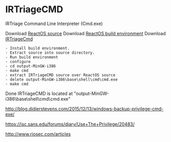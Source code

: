 # IRTriageCMD
IRTriage Command Line Interpreter (Cmd.exe)

Download [ReactOS source](http://downloads.sourceforge.net/reactos/ReactOS-0.4.0-src.zip)
Download [ReactOS build environment](http://sourceforge.net/projects/reactos/files/RosBE-Windows/i386/2.1.3/RosBE-2.1.3.exe/download)
Download [IRTriageCmd](https://github.com/AJMartel/IRTriageCMD/archive/master.zip)


    - Install build environment.
    - Extract source into source directory.
    - Run build environment
    - configure
    - cd output-MinGW-i386
    - make cmd
    - extract IRTriageCMD source over ReactOS source
    - delete output-MinGW-i386\base\shell\cmd\cmd.exe
    - make cmd

Done IRTriageCMD is located at "output-MinGW-i386\base\shell\cmd\cmd.exe" 




http://blog.didierstevens.com/2015/12/13/windows-backup-privilege-cmd-exe/

https://isc.sans.edu/forums/diary/Use+The+Privilege/20483/

http://www.riosec.com/articles


